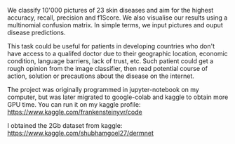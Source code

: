 We classify 10'000 pictures of 23 skin diseases and aim for the highest accuracy, recall, precision and f1Score. We also visualise our results using a multinomial confusion matrix. In simple terms, we input pictures and ouput disease predictions. 

This task could be useful for patients in developing countries who don't have access to a qualifed doctor due to their geographic location, economic condition, language barriers, lack of trust, etc. Such patient could get a rough opinion from the image classifier, then read potential course of action, solution or precautions about the disease on the internet.

The project was originally programmed in jupyter-notebook on my computer, but was later migrated to google-colab and kaggle to obtain more GPU time. You can run it on my kaggle profile: https://www.kaggle.com/frankensteinyvr/code

I obtained the 2Gb dataset from kaggle: https://www.kaggle.com/shubhamgoel27/dermnet
